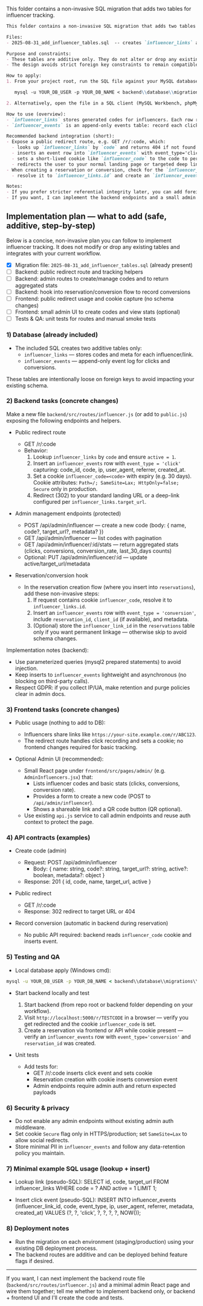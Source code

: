 This folder contains a non-invasive SQL migration that adds two tables for influencer tracking.
```markdown
This folder contains a non-invasive SQL migration that adds two tables for influencer tracking.

Files:
- 2025-08-31_add_influencer_tables.sql  -- creates `influencer_links` and `influencer_events`.

Purpose and constraints:
- These tables are additive only. They do not alter or drop any existing tables.
- The design avoids strict foreign key constraints to remain compatible with your current workflow and schema.

How to apply:
1. From your project root, run the SQL file against your MySQL database. Example (Windows cmd.exe):

   mysql -u YOUR_DB_USER -p YOUR_DB_NAME < backend\\database\\migrations\\2025-08-31_add_influencer_tables.sql

2. Alternatively, open the file in a SQL client (MySQL Workbench, phpMyAdmin) and execute the statements.

How to use (overview):
- `influencer_links` stores generated codes for influencers. Each row represents a sharable code.
- `influencer_events` is an append-only events table: record each click and conversion with optional metadata.

Recommended backend integration (short):
- Expose a public redirect route, e.g. GET /r/:code, which:
  - looks up `influencer_links` by `code` and returns 404 if not found or inactive;
  - inserts an event row into `influencer_events` with event_type='click' and captures IP, UA, referrer;
  - sets a short-lived cookie like `influencer_code` to the code to persist the referral for conversions;
  - redirects the user to your normal landing page or targeted deep link.
- When creating a reservation or conversion, check for the `influencer_code` cookie and, if present,
  - resolve it to `influencer_links.id` and create an `influencer_events` row with event_type='conversion' and set `reservation_id`.

Notes:
- If you prefer stricter referential integrity later, you can add foreign keys referencing your `reservations` or `clients` tables.
- If you want, I can implement the backend endpoints and a small admin UI to create codes and view aggregated stats.

```

## Implementation plan — what to add (safe, additive, step-by-step)

Below is a concise, non-invasive plan you can follow to implement influencer tracking. It does not modify or drop any existing tables and integrates with your current workflow.

- [x] Migration file: `2025-08-31_add_influencer_tables.sql` (already present)
- [ ] Backend: public redirect route and tracking helpers
- [ ] Backend: admin routes to create/manage codes and to return aggregated stats
- [ ] Backend: hook into reservation/conversion flow to record conversions
- [ ] Frontend: public redirect usage and cookie capture (no schema changes)
- [ ] Frontend: small admin UI to create codes and view stats (optional)
- [ ] Tests & QA: unit tests for routes and manual smoke tests

### 1) Database (already included)
- The included SQL creates two additive tables only:
  - `influencer_links` — stores codes and meta for each influencer/link.
  - `influencer_events` — append-only event log for clicks and conversions.

These tables are intentionally loose on foreign keys to avoid impacting your existing schema.

### 2) Backend tasks (concrete changes)
Make a new file `backend/src/routes/influencer.js` (or add to `public.js`) exposing the following endpoints and helpers.

- Public redirect route
  - GET /r/:code
  - Behavior:
    1. Lookup `influencer_links` by `code` and ensure `active = 1`.
    2. Insert an `influencer_events` row with `event_type = 'click'` capturing: code_id, code, ip, user_agent, referrer, created_at.
    3. Set a cookie `influencer_code=<code>` with expiry (e.g. 30 days). Cookie attributes: `Path=/; SameSite=Lax; HttpOnly=false; Secure` only in production.
    4. Redirect (302) to your standard landing URL or a deep-link configured per `influencer_links.target_url`.

- Admin management endpoints (protected)
  - POST /api/admin/influencer    — create a new code (body: { name, code?, target_url?, metadata? })
  - GET  /api/admin/influencer    — list codes with pagination
  - GET  /api/admin/influencer/:id/stats — return aggregated stats (clicks, conversions, conversion_rate, last_30_days counts)
  - Optional: PUT /api/admin/influencer/:id — update active/target_url/metadata

- Reservation/conversion hook
  - In the reservation creation flow (where you insert into `reservations`), add these non-invasive steps:
    1. If request contains cookie `influencer_code`, resolve it to `influencer_links.id`.
    2. Insert an `influencer_events` row with `event_type = 'conversion'`, include `reservation_id`, `client_id` (if available), and metadata.
    3. (Optional) store the `influencer_link_id` in the `reservations` table only if you want permanent linkage — otherwise skip to avoid schema changes.

Implementation notes (backend):
- Use parameterized queries (mysql2 prepared statements) to avoid injection.
- Keep inserts to `influencer_events` lightweight and asynchronous (no blocking on third-party calls).
- Respect GDPR: if you collect IP/UA, make retention and purge policies clear in admin docs.

### 3) Frontend tasks (concrete changes)

- Public usage (nothing to add to DB):
  - Influencers share links like `https://your-site.example.com/r/ABC123`.
  - The redirect route handles click recording and sets a cookie; no frontend changes required for basic tracking.

- Optional Admin UI (recommended):
  - Small React page under `frontend/src/pages/admin/` (e.g. `AdminInfluencers.jsx`) that:
    - Lists influencer codes and basic stats (clicks, conversions, conversion rate).
    - Provides a form to create a new code (POST to `/api/admin/influencer`).
    - Shows a shareable link and a QR code button (QR optional).
  - Use existing `api.js` service to call admin endpoints and reuse auth context to protect the page.

### 4) API contracts (examples)

- Create code (admin)
  - Request: POST /api/admin/influencer
    - Body: { name: string, code?: string, target_url?: string, active?: boolean, metadata?: object }
  - Response: 201 { id, code, name, target_url, active }

- Public redirect
  - GET /r/:code
  - Response: 302 redirect to target URL or 404

- Record conversion (automatic in backend during reservation)
  - No public API required: backend reads `influencer_code` cookie and inserts event.

### 5) Testing and QA

- Local database apply (Windows cmd):

```bat
mysql -u YOUR_DB_USER -p YOUR_DB_NAME < backend\\database\\migrations\\2025-08-31_add_influencer_tables.sql
```

- Start backend locally and test
  1. Start backend (from repo root or backend folder depending on your workflow).
  2. Visit `http://localhost:5000/r/TESTCODE` in a browser — verify you get redirected and the cookie `influencer_code` is set.
  3. Create a reservation via frontend or API while cookie present — verify an `influencer_events` row with `event_type='conversion'` and `reservation_id` was created.

- Unit tests
  - Add tests for:
    - GET /r/:code inserts click event and sets cookie
    - Reservation creation with cookie inserts conversion event
    - Admin endpoints require admin auth and return expected payloads

### 6) Security & privacy

- Do not enable any admin endpoints without existing admin auth middleware.
- Set cookie `Secure` flag only in HTTPS/production; set `SameSite=Lax` to allow social redirects.
- Store minimal PII in `influencer_events` and follow any data-retention policy you maintain.

### 7) Minimal example SQL usage (lookup + insert)

- Lookup link (pseudo-SQL):
  SELECT id, code, target_url FROM influencer_links WHERE code = ? AND active = 1 LIMIT 1;

- Insert click event (pseudo-SQL):
  INSERT INTO influencer_events (influencer_link_id, code, event_type, ip, user_agent, referrer, metadata, created_at)
  VALUES (?, ?, 'click', ?, ?, ?, ?, NOW());

### 8) Deployment notes

- Run the migration on each environment (staging/production) using your existing DB deployment process.
- The backend routes are additive and can be deployed behind feature flags if desired.

---

If you want, I can next implement the backend route file (`backend/src/routes/influencer.js`) and a minimal admin React page and wire them together; tell me whether to implement backend only, or backend + frontend UI and I'll create the code and tests.
